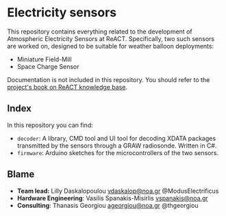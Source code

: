 # Electricity sensors

This repository contains everything related to the development of Atmospheric Electricity Sensors at ReACT. Specifically, two such sensors are worked on, designed to be suitable for weather balloon deployments:

* Miniature Field-Mill
* Space Charge Sensor

Documentation is not included in this repository. You should refer to the [project's book on ReACT knowledge base](https://react.space.noa.gr/kb/books/electricity-sensors).

## Index

In this repository you can find:

* `decoder`: A library, CMD tool and UI tool for decoding XDATA packages transmitted by the sensors through a GRAW radiosonde. Written in C#.
* `firmware`: Arduino sketches for the microcontrollers of the two sensors.

## Blame

* **Team lead:** Lilly Daskalopoulou <vdaskalop@noa.gr> @ModusElectrificus
* **Hardware Engineering**: Vasilis Spanakis-Misirlis <vspanakis@noa.gr>
* **Consulting**: Thanasis Georgiou <ageorgiou@noa.gr> @thgeorgiou